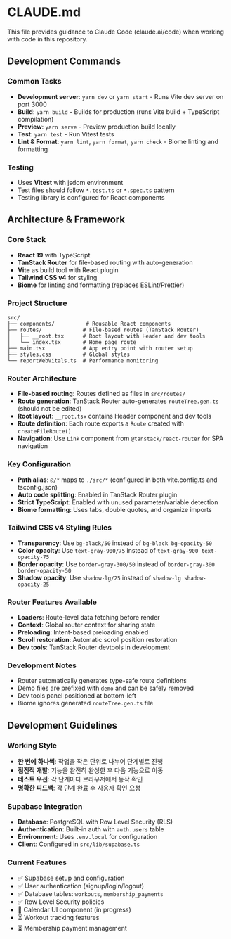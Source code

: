 # CLAUDE.md

This file provides guidance to Claude Code (claude.ai/code) when working with code in this repository.

## Development Commands

### Common Tasks
- **Development server**: `yarn dev` or `yarn start` - Runs Vite dev server on port 3000
- **Build**: `yarn build` - Builds for production (runs Vite build + TypeScript compilation)
- **Preview**: `yarn serve` - Preview production build locally
- **Test**: `yarn test` - Run Vitest tests
- **Lint & Format**: `yarn lint`, `yarn format`, `yarn check` - Biome linting and formatting

### Testing
- Uses **Vitest** with jsdom environment
- Test files should follow `*.test.ts` or `*.spec.ts` pattern
- Testing library is configured for React components

## Architecture & Framework

### Core Stack
- **React 19** with TypeScript
- **TanStack Router** for file-based routing with auto-generation
- **Vite** as build tool with React plugin
- **Tailwind CSS v4** for styling
- **Biome** for linting and formatting (replaces ESLint/Prettier)

### Project Structure
```
src/
├── components/          # Reusable React components
├── routes/             # File-based routes (TanStack Router)
│   ├── __root.tsx      # Root layout with Header and dev tools
│   └── index.tsx       # Home page route
├── main.tsx            # App entry point with router setup
├── styles.css          # Global styles
└── reportWebVitals.ts  # Performance monitoring
```

### Router Architecture
- **File-based routing**: Routes defined as files in `src/routes/`
- **Route generation**: TanStack Router auto-generates `routeTree.gen.ts` (should not be edited)
- **Root layout**: `__root.tsx` contains Header component and dev tools
- **Route definition**: Each route exports a `Route` created with `createFileRoute()`
- **Navigation**: Use `Link` component from `@tanstack/react-router` for SPA navigation

### Key Configuration
- **Path alias**: `@/*` maps to `./src/*` (configured in both vite.config.ts and tsconfig.json)
- **Auto code splitting**: Enabled in TanStack Router plugin
- **Strict TypeScript**: Enabled with unused parameter/variable detection
- **Biome formatting**: Uses tabs, double quotes, and organize imports

### Tailwind CSS v4 Styling Rules
- **Transparency**: Use `bg-black/50` instead of `bg-black bg-opacity-50`
- **Color opacity**: Use `text-gray-900/75` instead of `text-gray-900 text-opacity-75`
- **Border opacity**: Use `border-gray-300/50` instead of `border-gray-300 border-opacity-50`
- **Shadow opacity**: Use `shadow-lg/25` instead of `shadow-lg shadow-opacity-25`

### Router Features Available
- **Loaders**: Route-level data fetching before render
- **Context**: Global router context for sharing state
- **Preloading**: Intent-based preloading enabled
- **Scroll restoration**: Automatic scroll position restoration
- **Dev tools**: TanStack Router devtools in development

### Development Notes
- Router automatically generates type-safe route definitions
- Demo files are prefixed with `demo` and can be safely removed
- Dev tools panel positioned at bottom-left
- Biome ignores generated `routeTree.gen.ts` file

## Development Guidelines

### Working Style
- **한 번에 하나씩**: 작업을 작은 단위로 나누어 단계별로 진행
- **점진적 개발**: 기능을 완전히 완성한 후 다음 기능으로 이동
- **테스트 우선**: 각 단계마다 브라우저에서 동작 확인
- **명확한 피드백**: 각 단계 완료 후 사용자 확인 요청

### Supabase Integration
- **Database**: PostgreSQL with Row Level Security (RLS)
- **Authentication**: Built-in auth with `auth.users` table
- **Environment**: Uses `.env.local` for configuration
- **Client**: Configured in `src/lib/supabase.ts`

### Current Features
- ✅ Supabase setup and configuration
- ✅ User authentication (signup/login/logout)
- ✅ Database tables: `workouts`, `membership_payments`
- ✅ Row Level Security policies
- 🚧 Calendar UI component (in progress)
- ⏳ Workout tracking features
- ⏳ Membership payment management